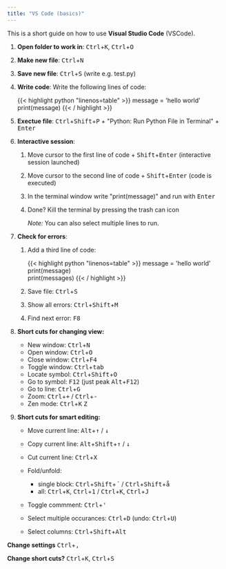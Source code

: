 ```yaml
---
title: "VS Code (basics)"
---
```


This is a short guide on how to use **Visual Studio Code** (VSCode).

1. **Open folder to work in**: <kbd>Ctrl</kbd>+<kbd>K</kbd>, <kbd>Ctrl</kbd>+<kbd>O</kbd>
2. **Make new file**: <kbd>Ctrl</kbd>+<kbd>N</kbd>
3. **Save new file**: <kbd>Ctrl</kbd>+<kbd>S</kbd> (write e.g. test.py)
4. **Write code**: Write the following lines of code:

      {{< highlight python "linenos=table" >}}
      message = 'hello world'
      print(message)
      {{< / highlight >}}

5. **Exectue file**: <kbd>Ctrl</kbd>+<kbd>Shift</kbd>+<kbd>P</kbd> + "Python: Run Python File in Terminal" + <kbd>Enter</kbd>
6. **Interactive session**: 
   
   1. Move cursor to the first line of code + <kbd>Shift</kbd>+<kbd>Enter</kbd> (interactive session launched)
   2. Move cursor to the second line of code + <kbd>Shift</kbd>+<kbd>Enter</kbd> (code is executed)
   3. In the terminal window write "print(message)" and run with <kbd>Enter</kbd>
   4. Done? Kill the terminal by pressing the trash can icon
   
      *Note:* You can also select multiple lines to run.

7. **Check for errors**: 
   
   1. Add a third line of code:
   
      {{< highlight python "linenos=table" >}}
      message = 'hello world'
      print(message)      
      print(messages) 
      {{< / highlight >}}

   2. Save file: <kbd>Ctrl</kbd>+<kbd>S</kbd>
   3. Show all errors: <kbd>Ctrl</kbd>+<kbd>Shift</kbd>+<kbd>M</kbd> 
   4. Find next error: <kbd>F8</kbd> 
   
8. **Short cuts for changing view:**
  
    * New window: <kbd>Ctrl</kbd>+<kbd>N</kbd>
    * Open window: <kbd>Ctrl</kbd>+<kbd>O</kbd>
    * Close window: <kbd>Ctrl</kbd>+<kbd>F4</kbd>
    * Toggle window: <kbd>Ctrl</kbd>+<kbd>tab</kbd>
    * Locate symbol: <kbd>Ctrl</kbd>+<kbd>Shift</kbd>+<kbd>O</kbd>
    * Go to symbol: <kbd>F12</kbd> (just peak <kbd>Alt</kbd>+<kbd>F12</kbd>)
    * Go to line: <kbd>Ctrl</kbd>+<kbd>G</kbd>
    * Zoom: <kbd>Ctrl</kbd>+<kbd>+</kbd> / <kbd>Ctrl</kbd>+<kbd>-</kbd>
    * Zen mode: <kbd>Ctrl</kbd>+<kbd>K</kbd> <kbd>Z</kbd> 
  
9. **Short cuts for smart editing:**

    * Move current line: <kbd>Alt</kbd>+<kbd>&uparrow;</kbd> / <kbd>&downarrow;</kbd>
    * Copy current line: <kbd>Alt</kbd>+<kbd>Shift</kbd>+<kbd>&uparrow;</kbd> / <kbd>&downarrow;</kbd>
    * Cut current line: <kbd>Ctrl</kbd>+<kbd>X</kbd>
    * Fold/unfold:
         
         * single block: <kbd>Ctrl</kbd>+<kbd>Shift</kbd>+<kbd>´</kbd>  / <kbd>Ctrl</kbd>+<kbd>Shift</kbd>+<kbd>å</kbd>
         * all: <kbd>Ctrl</kbd>+<kbd>K</kbd>, <kbd>Ctrl</kbd>+<kbd>1</kbd> / <kbd>Ctrl</kbd>+<kbd>K</kbd>, <kbd>Ctrl</kbd>+<kbd>J</kbd>
         
    * Toggle commment: <kbd>Ctrl</kbd>+<kbd>'</kbd> 
    * Select multiple occurances: <kbd>Ctrl</kbd>+<kbd>D</kbd> (undo: <kbd>Ctrl</kbd>+<kbd>U</kbd>)
    * Select columns: <kbd>Ctrl</kbd>+<kbd>Shift</kbd>+<kbd>Alt</kbd>
    
**Change settings** <kbd>Ctrl</kbd>+<kbd>,</kbd>

**Change short cuts?** <kbd>Ctrl</kbd>+<kbd>K</kbd>, <kbd>Ctrl</kbd>+<kbd>S</kbd>
